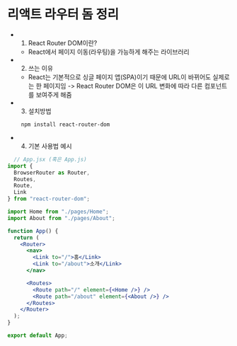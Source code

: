 # 리액트 라우터 돔 정리

* 1. React Router DOM이란?
  - React에서 페이지 이동(라우팅)을 가능하게 해주는 라이브러리

* 2. 쓰는 이유
  - React는 기본적으로 싱글 페이지 앱(SPA)이기 때문에 URL이 바뀌어도 실제로는 한 페이지임 -> React Router DOM은 이 URL 변화에 따라 다른 컴포넌트를 보여주게 해줌
 
* 3. 설치방법
  ```
   npm install react-router-dom
  ```

* 4. 기본 사용법 예시
```jsx
  // App.jsx (혹은 App.js)
import {
  BrowserRouter as Router,
  Routes,
  Route,
  Link
} from "react-router-dom";

import Home from "./pages/Home";
import About from "./pages/About";

function App() {
  return (
    <Router>
      <nav>
        <Link to="/">홈</Link>
        <Link to="/about">소개</Link>
      </nav>

      <Routes>
        <Route path="/" element={<Home />} />
        <Route path="/about" element={<About />} />
      </Routes>
    </Router>
  );
}

export default App;
```
